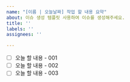 ```yaml
---
name: "[이름 | 오늘날짜] 작업 할 내용 요약"
about: 이슈 생성 템플릿 사용하여 이슈를 생성해주세요.
title: ''
labels: ''
assignees: ''

---
```


- [ ] 오늘 할 내용 - 001
- [ ] 오늘 할 내용 - 002
- [ ] 오늘 할 내용 - 003
